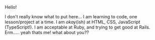 Hello!
<!---
minding-myown-business/minding-myown-business is a ✨ special ✨ repository because its `README.md` (this file) appears on your GitHub profile.
You can click the Preview link to take a look at your changes.
--->
I don't really know what to put here...
I am learning to code, one lesson/project at a time. I am _okay_(ish) at HTML, CSS, JavaScript (TypeScript!). I am acceptable at Ruby, and trying to get good at Rails.
Erm.....
yeah thats me! what about you??
